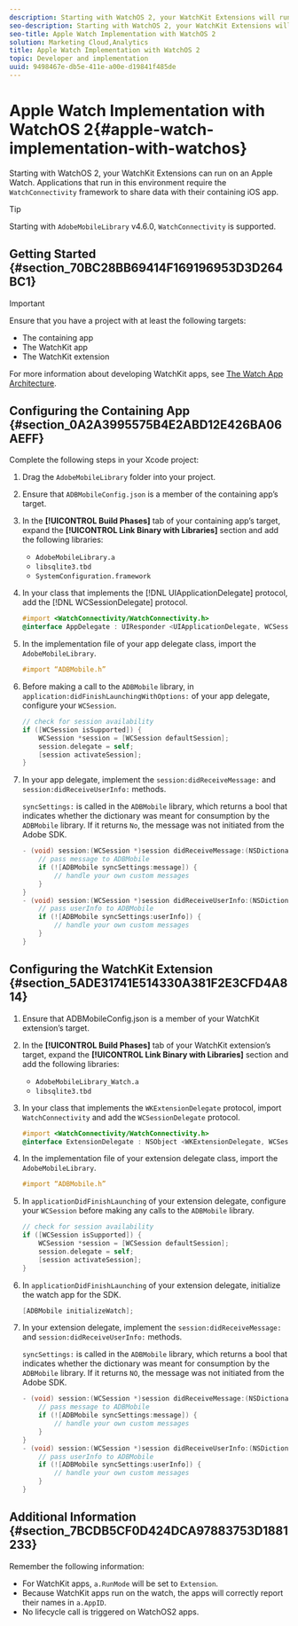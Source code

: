 ```yaml
---
description: Starting with WatchOS 2, your WatchKit Extensions will run on an Apple Watch device. Applications that run in this environment require the WatchConnectivity framework to share data with their containing iOS app.
seo-description: Starting with WatchOS 2, your WatchKit Extensions will run on an Apple Watch device. Applications that run in this environment require the WatchConnectivity framework to share data with their containing iOS app.
seo-title: Apple Watch Implementation with WatchOS 2
solution: Marketing Cloud,Analytics
title: Apple Watch Implementation with WatchOS 2
topic: Developer and implementation
uuid: 9498467e-db5e-411e-a00e-d19841f485de
---
```


# Apple Watch Implementation with WatchOS 2{#apple-watch-implementation-with-watchos}

Starting with WatchOS 2, your WatchKit Extensions can run on an Apple Watch. Applications that run in this environment require the `WatchConnectivity` framework to share data with their containing iOS app.

>[!TIP]
>
>Starting with `AdobeMobileLibrary` v4.6.0, `WatchConnectivity` is supported.

## Getting Started {#section_70BC28BB69414F169196953D3D264BC1}

>[!IMPORTANT]
>
>Ensure that you have a project with at least the following targets: 
>
>* The containing app 
>* The WatchKit app 
>* The WatchKit extension 
>

For more information about developing WatchKit apps, see [The Watch App Architecture](https://developer.apple.com/library/ios/documentation/General/Conceptual/WatchKitProgrammingGuide/DesigningaWatchKitApp.html#//apple_ref/doc/uid/TP40014969-CH3-SW1).

## Configuring the Containing App {#section_0A2A3995575B4E2ABD12E426BA06AEFF}

Complete the following steps in your Xcode project:

1. Drag the `AdobeMobileLibrary` folder into your project. 
1. Ensure that `ADBMobileConfig.json` is a member of the containing app’s target. 
1. In the **[!UICONTROL Build Phases]** tab of your containing app’s target, expand the **[!UICONTROL Link Binary with Libraries]** section and add the following libraries:

    * `AdobeMobileLibrary.a` 
    * `libsqlite3.tbd` 
    * `SystemConfiguration.framework`

1. In your class that implements the [!DNL UIApplicationDelegate] protocol, add the [!DNL WCSessionDelegate] protocol.

   ```objective-c
   #import <WatchConnectivity/WatchConnectivity.h> 
   @interface AppDelegate : UIResponder <UIApplicationDelegate, WCSessionDelegate>
   ```

1. In the implementation file of your app delegate class, import the `AdobeMobileLibrary`.

   ```objective-c
   #import “ADBMobile.h”
   ```

1. Before making a call to the `ADBMobile` library, in `application:didFinishLaunchingWithOptions:` of your app delegate, configure your `WCSession`.

   ```objective-c
   // check for session availability 
   if ([WCSession isSupported]) { 
       WCSession *session = [WCSession defaultSession]; 
       session.delegate = self; 
       [session activateSession]; 
   }
   ```

1. In your app delegate, implement the `session:didReceiveMessage:` and `session:didReceiveUserInfo:` methods.

   `syncSettings:` is called in the `ADBMobile` library, which returns a bool that indicates whether the dictionary was meant for consumption by the `ADBMobile` library. If it returns `No`, the message was not initiated from the Adobe SDK.

   ```objective-c
   - (void) session:(WCSession *)session didReceiveMessage:(NSDictionary<NSString *,id> *)message { 
       // pass message to ADBMobile 
       if (![ADBMobile syncSettings:message]) { 
           // handle your own custom messages 
       } 
   } 
   - (void) session:(WCSession *)session didReceiveUserInfo:(NSDictionary<NSString *,id> *)userInfo { 
       // pass userInfo to ADBMobile 
       if (![ADBMobile syncSettings:userInfo]) { 
           // handle your own custom messages 
       } 
   } 
   ```

## Configuring the WatchKit Extension {#section_5ADE31741E514330A381F2E3CFD4A814}

1. Ensure that ADBMobileConfig.json is a member of your WatchKit extension’s target. 
1. In the **[!UICONTROL Build Phases]** tab of your WatchKit extension’s target, expand the **[!UICONTROL Link Binary with Libraries]** section and add the following libraries:

    * `AdobeMobileLibrary_Watch.a`
    * `libsqlite3.tbd`

1. In your class that implements the `WKExtensionDelegate` protocol, import `WatchConnectivity` and add the `WCSessionDelegate` protocol.

   ```objective-c
   #import <WatchConnectivity/WatchConnectivity.h> 
   @interface ExtensionDelegate : NSObject <WKExtensionDelegate, WCSessionDelegate>
   ```

1. In the implementation file of your extension delegate class, import the `AdobeMobileLibrary`.

   ```objective-c
   #import “ADBMobile.h”
   ```

1. In `applicationDidFinishLaunching` of your extension delegate, configure your `WCSession` before making any calls to the `ADBMobile` library.

   ```objective-c
   // check for session availability 
   if ([WCSession isSupported]) { 
       WCSession *session = [WCSession defaultSession]; 
       session.delegate = self; 
       [session activateSession]; 
   }
   ```

1. In `applicationDidFinishLaunching` of your extension delegate, initialize the watch app for the SDK.

   ```objective-c
   [ADBMobile initializeWatch];
   ```

1. In your extension delegate, implement the `session:didReceiveMessage:` and `session:didReceiveUserInfo:` methods.

   `syncSettings:` is called in the `ADBMobile` library, which returns a bool that indicates whether the dictionary was meant for consumption by the `ADBMobile` library. If it returns `NO`, the message was not initiated from the Adobe SDK.

   ```objective-c
   - (void) session:(WCSession *)session didReceiveMessage:(NSDictionary<NSString *,id> *)message { 
       // pass message to ADBMobile 
       if (![ADBMobile syncSettings:message]) { 
           // handle your own custom messages 
       } 
   } 
   - (void) session:(WCSession *)session didReceiveUserInfo:(NSDictionary<NSString *,id> *)userInfo { 
       // pass userInfo to ADBMobile 
       if (![ADBMobile syncSettings:userInfo]) { 
           // handle your own custom messages 
       } 
   } 
   ```

## Additional Information {#section_7BCDB5CF0D424DCA97883753D1881233}

Remember the following information:

* For WatchKit apps, `a.RunMode` will be set to `Extension`. 
* Because WatchKit apps run on the watch, the apps will correctly report their names in `a.AppID`. 
* No lifecycle call is triggered on WatchOS2 apps.

